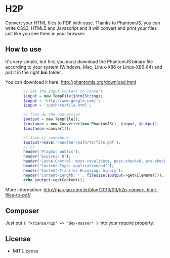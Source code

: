 # H2P

Convert your HTML files to PDF with ease. Thanks to PhantomJS, you can write CSS3, HTML5 and Javascript and it will convert and print your files just like you see them in your browser.

## How to use

It's very simple, but first you must download the PhantomJS binary file according to your system (Windows, Mac, Linux-X86 or Linux-X86_64) and put it in the right **bin** folder.

You can download it here: http://phantomjs.org/download.html

```php
        // Set the input content to convert
        $input = new TempFile($htmlString);
        $input = 'http://www.google.com/';
        $input = '/path/to/file.html';

        // Then do the conversion
        $output = new TempFile();
        $instance = new Converter(new PhantomJS(), $input, $output);
        $instance->convert();

        // Save it somewhere
        $output->save('/another/path/to/file.pdf');
        // or
        header('Pragma: public');
        header('Expires: 0');
        header('Cache-Control: must-revalidate, post-check=0, pre-check=0');
        header('Content-Type: application/pdf');
        header('Content-Transfer-Encoding: binary');
        header('Content-Length: ' . filesize($output->getFileName()));
        echo $output->getContent();
```

More information: http://garajau.com.br/blog/2013/03/h2p-convert-html-files-to-pdf/

## Composer

Just put `{ "kriansa/h2p" => "dev-master" }` into your require property.

## License

* MIT License

